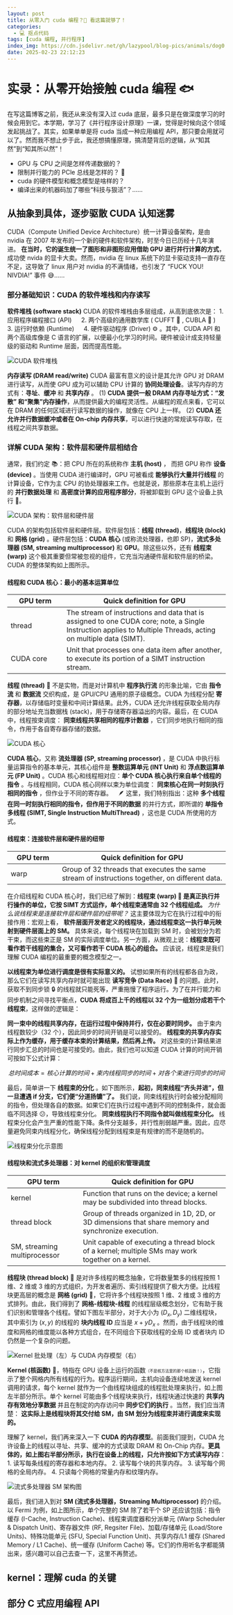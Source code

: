 ```yaml
---
layout: post
title: 从零入门 cuda 编程？🦴 看这篇就够了！
categories:
  - 💻 抠点代码
tags: [cuda 编程, 并行程序]
index_img: https://cdn.jsdelivr.net/gh/lazypool/blog-pics/animals/dog0.png
date: 2025-02-23 22:12:23
---
```


# 实录：从零开始接触 cuda 编程 🐟

在写这篇博客之前，我还从来没有深入过 cuda 底层，最多只是在做深度学习的时候会用到它。本学期，学习了《并行程序设计原理》一课，觉得是时候向这个领域发起挑战了。其实，如果单单是将 cuda 当成一种应用编程 API，那只要会用就可以了。然而我不想止步于此，我还想搞懂原理，搞清楚背后的逻辑，从“知其然”到“知其所以然”！

- GPU 与 CPU 之间是怎样传递数据的？
- 限制并行能力的 PCle 总线是怎样的？ 🤔
- cuda 的硬件模型和概念模型是啥样的？
- 编译出来的机器码加了哪些“科技与狠活”？……

## 从抽象到具体，逐步驱散 CUDA 认知迷雾

CUDA（Compute Unified Device Architecture）统一计算设备架构，是由 nvidia 在 2007 年发布的一个新的硬件和软件架构，时至今日已历经十几年演进。 **在当时，它的诞生统一了图形和非图形应用借助 GPU 进行并行计算的方式**，成功使 nvida 的显卡大卖。然而，nvidia 在 linux 系统下的显卡驱动支持一直存在不足，这导致了 linux 用户对 nvidia 的不满情绪，也引发了 “FUCK YOU! NIVDIA!” 事件 😅……

### 部分基础知识：CUDA 的软件堆栈和内存读写

**软件堆栈 (software stack)** CUDA 的软件堆栈由多层组成，从高到底依次是： 1. 应用程序编程接口 (API) &ensp;&ensp; 2. 两个高级的通用数学库 ( CUFFT 🔧 , CUBLA 🧮 ) &ensp;&ensp; 3. 运行时依赖 (Runtime) &ensp;&ensp; 4. 硬件驱动程序 (Driver) ⚙  。其中，CUDA API 和两个高级库像是 C 语言的扩展，以便最小化学习的时间。硬件被设计成支持轻量级的驱动和 Runtime 层面，因而提高性能。

![CUDA 软件堆栈](0223_cuda-software-architecture.png)

**内存读写 (DRAM read/write)** CUDA 最富有意义的设计是其允许 GPU 对 DRAM 进行读写，从而使 GPU 成为可以辅助 CPU 计算的 **协同处理设备**。读写内存的方式有：**寻址**、**缓冲** 和 **共享内存** 。 (1) **CUDA 提供一般 DRAM 内存寻址方式：“发散” 和“聚集”内存操作**，从而提供最大的编程灵活性。从编程的观点来看，它可以在 DRAM 的任何区域进行读写数据的操作，就像在 CPU 上一样。 (2) **CUDA 还允许并行数据缓冲或者在 On-chip 内存共享**，可以进行快速的常规读写存取，在线程之间共享数据。

### 详解 CUDA 架构：软件层和硬件层相结合

通常，我们约定 📚：把 CPU 所在的系统称作 **主机 (host)** ， 而把 GPU 称作 **设备 (device)** 。当使用 CUDA 进行编译时，GPU 可被看成 **能够执行大量并行线程** 的计算设备，它作为主 CPU 的协处理器来工作。也就是说，那些原本在主机上运行的 **并行数据处理** 和 **高密度计算的应用程序部分**，将被卸载到 GPU 这个设备上执行 💼。

![CUDA 架构：软件层和硬件层](0223_cuda-architecture.png)

CUDA 的架构包括软件层和硬件层。软件层包括：**线程 (thread)**，**线程块 (block)** 和 **网格 (grid)** 。硬件层包括：**CUDA 核心** (或称流处理器，也即 SP)，**流式多处理器 (SM, streaming multiprocessor)** 和 **GPU**。除这些以外，还有 **线程束 (warp)** 这个极其重要但常被忽视的组件，它充当沟通硬件层和软件层的桥梁。CUDA 的整体架构如上图所示。

#### 线程和 CUDA 核心：最小的基本运算单位

| GPU term | Quick definition for GPU |
|-|-|
| thread&emsp;&emsp;&emsp;&emsp; | The stream of instructions and data that is assigned to one CUDA core; note, a Single Instruction applies to Multiple Threads, acting on multiple data (SIMT). |
| CUDA core | Unit that processes one data item after another, to execute its portion of a SIMT instruction stream. |

**线程 (thread)** 🧶 不是实物，而是对计算机中 **程序执行流** 的形象比喻，它由 **指令流** 和 **数据流** 交织构成，是 GPU/CPU 通用的原子级概念。CUDA 为线程分配 **寄存器**，以存储临时变量和中间计算结果。此外，CUDA 还允许线程获取全局内存的部分地址充当数据栈 (stack)，用于存储寄存器溢出的内容。最后，在 CUDA 中，线程按束调度： **同束线程共享相同的程序计数器** ，它们同步地执行相同的指令，作用于各自寄存器存储的数据。

![CUDA 核心](0223_cuda-core.png)

**CUDA 核心**，又称 **流处理器 (SP, streaming processor)** ，是 CUDA 中执行标量运算指令的基本单元，其核心组件是 **整数运算单元 (INT Unit)** 和 **浮点数运算单元 (FP Unit)** 。CUDA 核心和线程相对应：**单个 CUDA 核心执行来自单个线程的指令** 。与线程相同，CUDA 核心同样以束为单位调度： **同束核心在同一时刻执行相同的指令** ，但作业于不同的寄存器。&emsp;🪶 这里，我们特别指出：这种 **多个线程在同一时刻执行相同的指令，但作用于不同的数据** 的并行方式，即所谓的 **单指令多线程 (SIMT, Single Instruction MultiThread)** ，这也是 CUDA 所使用的方式。

#### 线程束：连接软件层和硬件层的纽带

| GPU term | Quick definition for GPU |
|-|-|
| warp&emsp;&emsp;&emsp;&emsp; | Group of 32 threads that executes the same stream of instructions together, on different data. |

在介绍线程和 CUDA 核心时，我们已经了解到：**线程束 (warp) 🧵 是真正执行并行操作的单位，它按 SIMT 方式运作，单个线程束通常由 32 个线程组成。**  _为什么说线程束是连接软件层和硬件层的纽带呢？_ 这主要体现为它在执行过程中的衔接作用：宏观上看， **软件层面开发者定义的线程块，通过线程束这一执行单元映射到硬件层面上的 SM。** 具体来说，每个线程块在加载到 SM 时，会被划分为若干束，而这些束正是 SM 的实际调度单位。另一方面，从微观上说：**线程束既可看作若干线程的集合，又可看作若干 CUDA 核心的组合。** 应该说，线程束是我们理解 CUDA 编程的最重要的概念模型之一。

**以线程束为单位进行调度是很有实际意义的。** 试想如果所有的线程都各自为政，那么它们在读写共享内存时就可能出现 **读写竞争 (Data Race)** 💢 的问题。此时，获取不到同步锁 🔒 的线程就只能死等，严重拖慢了程序运行。为了在并行能力和同步机制之间寻找平衡点，**CUDA 将成百上千的线程以 32 个为一组划分成若干个线程束**，这样做的逻辑是：

**同一束中的线程共享内存，在运行过程中保持并行，仅在必要时同步。** 由于束内线程数较少（32 个），因此同步的时间开销是可以接受的。 **线程束的共享内存实际上作为缓存，用于缓存本束的计算结果，然后再上传。** 对这些束的计算结果进行同步汇总的时间也是可接受的。由此，我们也可以知道 CUDA 计算的时间开销可按如下公式计算：

$$总时间成本 = 核心计算的时间 + 束内线程同步的时间 + 对各个束进行同步的时间$$

最后，简单讲一下 **线程束的分化** 。如下图所示，**起初，同束线程“齐头并进”，但一旦遭遇 if 分支，它们便“分道扬镳”了。** 我们说，同束线程执行时会被分配相同的指令，但处理各自的数据。如果它们在执行过程中遇到不同的控制条件，就会面临不同选择 😕，导致线程束分化。 **同束线程执行不同指令就叫做线程束分化。** 线程束分化会产生严重的性能下降。条件分支越多，并行性削弱越严重。因此，应尽量避免同束内线程分化，确保线程分配到线程束是有规律的而不是随机的。

![线程束分化示意图](./0223_cuda-warpbranches.png)

#### 线程块和流式多处理器：对 kernel 的组织和管理调度

| GPU term | Quick definition for GPU |
|-|-|
| kernel | Function that runs on the device; a kernel may be subdivided into thread blocks. |
| thread block | Group of threads organized in 1D, 2D, or 3D dimensions that share memory and synchronize execution. |
| SM, streaming multiprocessor | Unit capable of executing a thread block of a kernel; multiple SMs may work together on a kernel. |

**线程块 (thread block)** 🧊 是对许多线程的概念抽象，它将数量繁多的线程按照 1 维、2 维或 3 维的方式组织，为开发者遍历、索引线程提供了极大方便。比线程块更高层的概念是 **网格 (grid)** 🥅，它将许多个线程块按照 1 维、2 维或 3 维的方式排列。由此，我们得到了 **网格-线程块-线程** 的线程层级概念划分，它有助于我们识别和管理各个线程。譬如下图左半部分，对于大小为 $(D_x, D_y)$ 二维线程块，其中索引为 $(x, y)$ 的线程的 **块内线程 ID** 应当是 $x + yD_x$ 。然而，由于线程块的维度和网格的维度能以各种方式组合，在不同组合下获取线程的全局 ID 或者块内 ID 仍然是一个复杂的问题。

![Kernel 批处理（左）与 CUDA 内存模型（右）](https://blogger.googleusercontent.com/img/b/R29vZ2xl/AVvXsEgfwJ-XTFD3uN4CxFuFaUOOxF_YFA_1uUAVRWykrYSyrikT9ihmFyRyVXl-s7xZPnx1VGZTIln5MxL83fMearxY1fWc4RHQ7fbokHBgIJWTWi-lymFhYn3zRb64kk2PzugsJJVlzj1PoWI/s1600/gpu2.png)

**Kernel (核函数)** 🥜，特指在 GPU 设备上运行的函数<span style="font-size:xx-small;">（不是核方法里的那个核函数！）</span>，它指示了整个网格内所有线程的行为。程序运行期间，主机向设备连续地发送 kernel 调用的请求，每个 kernel 就作为一个由线程块组成的线程批处理来执行，如上图左半部分所示。单个 kernel 可能由多个线程块来执行，线程块通过快速的 **共享内存有效地分享数据** 并且在制定的内存访问中 **同步它们的执行** 。当然，我们应当清楚： **这实际上是线程块将其交付给 SM，由 SM 划分为线程束并进行调度来实现的。**

理解了 kernel，我们再来深入一下 **CUDA 的内存模型**。前面我们提到，CUDA 允许设备上的线程以寻址、共享、缓冲的方式读取 DRAM 和 On-Chip 内存。**更具体的，如上图右半部分所示，执行在设备上的线程，只允许按如下方式读写内存**：1. 读写每条线程的寄存器和本地内存。 2. 读写每个块的共享内存。 3. 读写每个网格的全局内存。 4. 只读每个网格的常量内存和纹理内存。

![流式多处理器 SM 架构图](./0223_cuda-sm-architecture.png)

最后，我们进入到对 **SM (流式多处理器，Streaming Multiprocessor)** 的介绍。以 Fermi 为例，如上图所示，单个完整的 SM 除了若干个 SP 还应该包括：指令缓存 (I-Cache, Instruction Cache)、线程束调度器和分派单元 (Warp Scheduler & Dispatch Unit)、寄存器文件 (RF, Regsiter File)、加载/存储单元 (Load/Store Units)、特殊功能单元 (SFU, Special Function Unit)、共享内存/L1 缓存 (Shared Memory / L1 Cache)、统一缓存 (Uniform Cache) 等。它们的作用听名字都能猜出来，感兴趣可以自己去查一下，这里不再赘述。

## kernel：理解 cuda 的关键

## 部分 C 式应用编程 API
